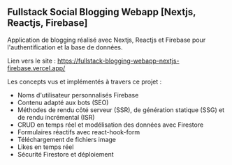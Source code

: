 ## Fullstack Social Blogging Webapp [Nextjs, Reactjs, Firebase]

Application de blogging réalisé avec Nextjs, Reactjs et Firebase pour l'authentification et la base de données.

Lien vers le site : https://fullstack-blogging-webapp-nextjs-firebase.vercel.app/

Les concepts vus et implémentés à travers ce projet :
* Noms d'utilisateur personnalisés Firebase
* Contenu adapté aux bots (SEO)
* Méthodes de rendu côté serveur (SSR), de génération statique (SSG) et de rendu incrémental (ISR)
* CRUD en temps réel et modélisation des données avec Firestore
* Formulaires réactifs avec react-hook-form
* Téléchargement de fichiers image
* Likes en temps réel
* Sécurité Firestore et déploiement
